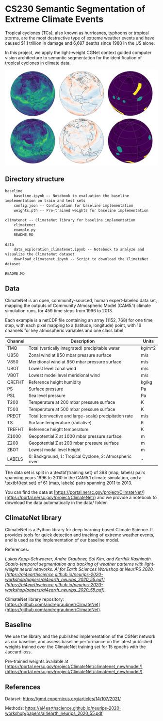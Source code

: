 # CS230 Semantic Segmentation of Extreme Climate Events

Tropical cyclones (TCs), also known as hurricanes, typhoons or tropical storms, are the most destructive type of extreme weather events and have caused $1.1 trillion in damage and 6,697 deaths since 1980 in the US alone. 

In this project, we apply the light-weight CGNet context guided computer vision architecture to semantic segmentation for the identification of tropical cyclones in climate data.

![](<image_climatenet.png>)


## Directory structure

```
baseline
    baseline.ipynb –- Notebook to evaluation the baseline implementation on train and test sets
    config.json -- Configuation for baseline implementation
    weights.pth -- Pre-trained weights for baseline implementation

climatenet -- ClimateNet library for baseline implementation
    climatenet
    example.py
    README.MD

data
    data_exploration_climatenet.ipynb -- Notebook to analyze and visualize the ClimateNet dataset
    download_climatenet.ipynb -- Script to download the ClimateNet dataset

README.MD
```

## Data

ClimateNet is an open, community-sourced, human expert-labeled data set, mapping the outputs of Community Atmospheric Model (CAM5.1) climate simulation runs, for 459 time steps from 1996 to 2013. 

Each example is a netCDF file containing an array (1152, 768) for one time step, with each pixel mapping to a (latitude, longitude) point, with 16 channels for key atmospheric variables and one class label.
 

| Channel | Description                                               | Units  | 
|---------|-----------------------------------------------------------|--------|
| TMQ     | Total (vertically integrated) precipitable water          | kg/m^2 | 
| U850    | Zonal wind at 850 mbar pressure surface                   | m/s    | 
| V850    | Meridional wind at 850 mbar pressure surface              | m/s    | 
| UBOT    | Lowest level zonal wind                                   | m/s    | 
| VBOT    | Lowest model level meridional wind                        | m/s    | 
| QREFHT  | Reference height humidity                                 | kg/kg  | 
| PS      | Surface pressure                                          | Pa     | 
| PSL     | Sea level pressure                                        | Pa     |  
| T200    | Temperature at 200 mbar pressure surface                  | K      | 
| T500    | Temperature at 500 mbar pressure surface                  | K      | 
| PRECT   | Total (convective and large-scale) precipitation rate     | m/s    |  
| TS      | Surface temperature (radiative)                           | K      | 
| TREFHT  | Reference height temperature                              | K      | 
| Z1000   | Geopotential Z at 1000 mbar pressure surface              | m      | 
| Z200    | Geopotential Z at 200 mbar pressure surface               | m      | 
| ZBOT    | Lowest modal level height                                 | m      | 
| LABELS  | 0: Background, 1: Tropical Cyclone, 2: Atmospheric river  | -      |  


The data set is split in a \textbf{training set} of 398 (map, labels) pairs spanning years 1996 to 2010 in the CAM5.1 climate simulation, and a \textbf{test set} of 61 (map, labels) pairs spanning 2011 to 2013.

You can find the data at [https://portal.nersc.gov/project/ClimateNet/](https://portal.nersc.gov/project/ClimateNet/) and we provide a notebook to download the data automatically in the data/ folder.


## ClimateNet library

ClimateNet is a Python library for deep learning-based Climate Science. It provides tools for quick detection and tracking of extreme weather events, and is used as the implementation of our baseline model.

References: 

_Lukas Kapp-Schwoerer, Andre Graubner, Sol Kim, and Karthik Kashinath. Spatio-temporal segmentation and tracking of weather patterns with light-weight neural networks. AI for Earth Sciences Workshop at NeurIPS 2020. [https://ai4earthscience.github.io/neurips-2020-workshop/papers/ai4earth_neurips_2020_55.pdf](https://ai4earthscience.github.io/neurips-2020-workshop/papers/ai4earth_neurips_2020_55.pdf)._

ClimateNet library repository: [https://github.com/andregraubner/ClimateNet](https://github.com/andregraubner/ClimateNet).


## Baseline

We use the library and the published implementation of the CGNet network as our baseline, and assess baseline performance on the latest published weights trained over the ClimateNet training set for 15 epochs with the Jaccard loss.

Pre-trained weights available at [https://portal.nersc.gov/project/ClimateNet/climatenet_new/model/](https://portal.nersc.gov/project/ClimateNet/climatenet_new/model/).


## References

Dataset: https://gmd.copernicus.org/articles/14/107/2021/

Methods: https://ai4earthscience.github.io/neurips-2020-workshop/papers/ai4earth_neurips_2020_55.pdf
